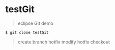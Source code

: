 # testGit
>eclipse Git demo
```shell
$ git clone testGit
```
>create branch hotfix
>modify hotfix
>checkout